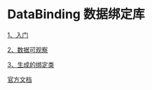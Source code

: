 # DataBinding 数据绑定库

[1、入门](https://github.com/sunnnydaydev/DataBingding/blob/main/mds/%E5%85%A5%E9%97%A8.md)

[2、数据可观察](https://github.com/sunnnydaydev/DataBingding/blob/main/mds/%E6%95%B0%E6%8D%AE%E5%8F%AF%E8%A7%82%E5%AF%9F.md)

[3、生成的绑定类](https://github.com/sunnnydaydev/DataBingding/blob/main/mds/生成的绑定类.md)

[官方文档](https://developer.android.google.cn/topic/libraries/data-binding)